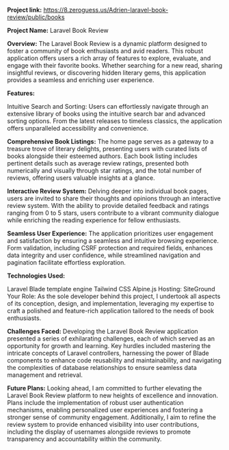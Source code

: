 **Project link:** https://8.zeroguess.us/Adrien-laravel-book-review/public/books

**Project Name:** Laravel Book Review

**Overview:**
The Laravel Book Review is a dynamic platform designed to foster a community of book enthusiasts and avid readers. This robust application offers users a rich array of features to explore, evaluate, and engage with their favorite books. Whether searching for a new read, sharing insightful reviews, or discovering hidden literary gems, this application provides a seamless and enriching user experience.

**Features:**

Intuitive Search and Sorting: Users can effortlessly navigate through an extensive library of books using the intuitive search bar and advanced sorting options. From the latest releases to timeless classics, the application offers unparalleled accessibility and convenience.

**Comprehensive Book Listings:** The home page serves as a gateway to a treasure trove of literary delights, presenting users with curated lists of books alongside their esteemed authors. Each book listing includes pertinent details such as average review ratings, presented both numerically and visually through star ratings, and the total number of reviews, offering users valuable insights at a glance.

**Interactive Review System:** Delving deeper into individual book pages, users are invited to share their thoughts and opinions through an interactive review system. With the ability to provide detailed feedback and ratings ranging from 0 to 5 stars, users contribute to a vibrant community dialogue while enriching the reading experience for fellow enthusiasts.

**Seamless User Experience:** The application prioritizes user engagement and satisfaction by ensuring a seamless and intuitive browsing experience. Form validation, including CSRF protection and required fields, enhances data integrity and user confidence, while streamlined navigation and pagination facilitate effortless exploration.

**Technologies Used:**

Laravel
Blade template engine
Tailwind CSS
Alpine.js
Hosting: SiteGround
Your Role:
As the sole developer behind this project, I undertook all aspects of its conception, design, and implementation, leveraging my expertise to craft a polished and feature-rich application tailored to the needs of book enthusiasts.

**Challenges Faced:**
Developing the Laravel Book Review application presented a series of exhilarating challenges, each of which served as an opportunity for growth and learning. Key hurdles included mastering the intricate concepts of Laravel controllers, harnessing the power of Blade components to enhance code reusability and maintainability, and navigating the complexities of database relationships to ensure seamless data management and retrieval.

**Future Plans:**
Looking ahead, I am committed to further elevating the Laravel Book Review platform to new heights of excellence and innovation. Plans include the implementation of robust user authentication mechanisms, enabling personalized user experiences and fostering a stronger sense of community engagement. Additionally, I aim to refine the review system to provide enhanced visibility into user contributions, including the display of usernames alongside reviews to promote transparency and accountability within the community.
